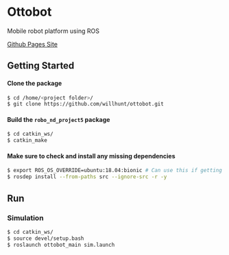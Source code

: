 # Ottobot
Mobile robot platform using ROS

[Github Pages Site](https://willhunt.github.io/ottobot/)

## Getting Started
#### Clone the package
```sh
$ cd /home/<project folder>/ 
$ git clone https://github.com/willhunt/ottobot.git
```

#### Build the `robo_nd_project5` package
```sh
$ cd catkin_ws/
$ catkin_make
```

#### Make sure to check and install any missing dependencies
```sh
$ export ROS_OS_OVERRIDE=ubuntu:18.04:bionic # Can use this if getting "unsupported OS error", for exampe with Linux Mint
$ rosdep install --from-paths src --ignore-src -r -y
```

## Run
### Simulation
```sh
$ cd catkin_ws/
$ source devel/setup.bash
$ roslaunch ottobot_main sim.launch
```